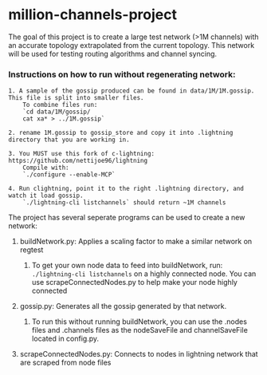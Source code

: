 # million-channels-project
The goal of this project is to create a large test network (>1M channels) with an accurate topology extrapolated from the current topology. 
This network will be used for testing routing algorithms and channel syncing.

### Instructions on how to run without regenerating network:

    1. A sample of the gossip produced can be found in data/1M/1M.gossip. This file is split into smaller files. 
        To combine files run:
        `cd data/1M/gossip/
        cat xa* > ../1M.gossip`

    2. rename 1M.gossip to gossip_store and copy it into .lightning directory that you are working in. 

    3. You MUST use this fork of c-lightning: https://github.com/nettijoe96/lightning 
        Compile with:
        `./configure --enable-MCP`

    4. Run clightning, point it to the right .lightning directory, and watch it load gossip. 
        `./lightning-cli listchannels` should return ~1M channels  

The project has several seperate programs can be used to create a new network:

1. buildNetwork.py: Applies a scaling factor to make a similar network on regtest
    1. To get your own node data to feed into buildNetwork, run:
     `./lightning-cli listchannels` on a highly connected node. You can use scrapeConnectedNodes.py to help make your node highly connected

2. gossip.py: Generates all the gossip generated by that network.
    1. To run this without running buildNetwork, you can use the .nodes files and .channels files as the nodeSaveFile and channelSaveFile located in config.py. 

3. scrapeConnectedNodes.py: Connects to nodes in lightning network that are scraped from node files


